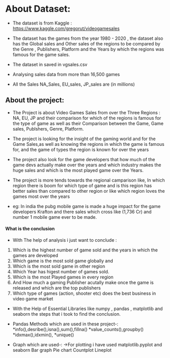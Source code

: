 # About Dataset:
- The dataset is from Kaggle :
  https://www.kaggle.com/gregorut/videogamesales

- The dataset has the games from the year 1980 - 2020 , the dataset also has the Global sales and Other sales of the regions to be compared by the Genre , Publishers, Platform and the Years by which the regions was famous for the game sales.  

- The dataset in saved in vgsales.csv 

- Analysing sales data from more than 16,500 games

- All the Sales NA_Sales, EU_sales, JP_sales are (in millions) 


## About the project:
 - The Project is about Video Games Sales from over the Three  Regions : NA, EU, JP and their comparison for which of the  regions is famous for the type of game as well as their Comparison between the Game, Game sales, Publshers, Genre,  Platform. 

- The project is looking for the insight of the gaming world and for the  Game Sales,as well as knowing the regions in which the game is famous for, and the game of types the region is known for over the years

- The project also look for the game developers that how much of the game devs actually make over the years and which industry makes the huge sales and which is the most played game over the Years.

- The project is more tends towards the regional  camparison like, In which region there is boom for which type of game and is this region has better sales than compared to other region or like which region loves the games most over the years 
- eg: In india the pubg mobile game is made a huge impact for the game developers Krafton and there sales which cross like (1,736 Cr) and number 1 mobile game ever to be made.  

#### What is the conclusion

- With The help of analysis i just want to conclude :
1. Which is the highest number of game sold and the years in    which the games are developed
2. Which game is the most sold game globally and
3. Which is the most sold game in other region
4. Which Year has higest number of games sold.
5. Which is the most Played games in every region
6. And How much a gaming Publisher acutally make once the game    is released and which are the top publishers
7. Which type of games (action, shooter etc) does the best    business in video game market
 

- With the Help of Essential Libraries like numpy , pandas , matplotlib and seaborn the steps that i took to find the conclusion.


- Pandas Methods which are used in these project-: *info(),desribe(),isna(),sum(),fillna() *value_counts(),groupby() *idxmax(),idxmin(), *unique()

- Graph which are used-: ->For plotting i have used matplotlib.pyplot and seaborn
        Bar graph
        Pie chart
        Countplot
        Lineplot

